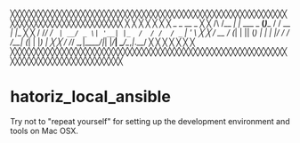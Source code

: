  ╳╳╳╳╳╳╳╳╳╳╳╳╳╳╳╳╳╳╳╳╳╳╳╳╳╳╳╳╳╳╳╳╳╳╳╳╳╳╳╳╳╳╳╳╳╳╳╳╳╳╳╳╳╳╳╳╳╳╳╳╳╳╳╳╳╳╳╳╳╳╳╳╳╳╳╳╳╳╳╳╳╳╳ 
╳                                                                                   ╳
╳                                                                                   ╳
╳                                                                                   ╳
╳                             _             _         __       _                    ╳
╳                  /\  /\__ _| |_ ___  _ __(_)____   / /  __ _| |__                 ╳
╳                 / /_/ / _` | __/ _ \| '__| |_  /  / /  / _` | '_ \                ╳
╳                / __  / (_| | || (_) | |  | |/ /  / /__| (_| | |_) |               ╳
╳                \/ /_/ \__,_|\__\___/|_|  |_/___| \____/\__,_|_.__/                ╳
╳                                                                                   ╳
╳                                                                                   ╳
╳                                                                                   ╳
 ╳╳╳╳╳╳╳╳╳╳╳╳╳╳╳╳╳╳╳╳╳╳╳╳╳╳╳╳╳╳╳╳╳╳╳╳╳╳╳╳╳╳╳╳╳╳╳╳╳╳╳╳╳╳╳╳╳╳╳╳╳╳╳╳╳╳╳╳╳╳╳╳╳╳╳╳╳╳╳╳╳╳╳ 

# hatoriz_local_ansible
Try not to "repeat yourself" for setting up the development environment and tools on Mac OSX.
